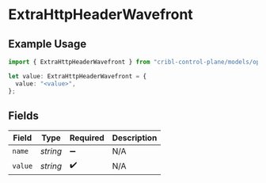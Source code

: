 # ExtraHttpHeaderWavefront

## Example Usage

```typescript
import { ExtraHttpHeaderWavefront } from "cribl-control-plane/models/operations";

let value: ExtraHttpHeaderWavefront = {
  value: "<value>",
};
```

## Fields

| Field              | Type               | Required           | Description        |
| ------------------ | ------------------ | ------------------ | ------------------ |
| `name`             | *string*           | :heavy_minus_sign: | N/A                |
| `value`            | *string*           | :heavy_check_mark: | N/A                |